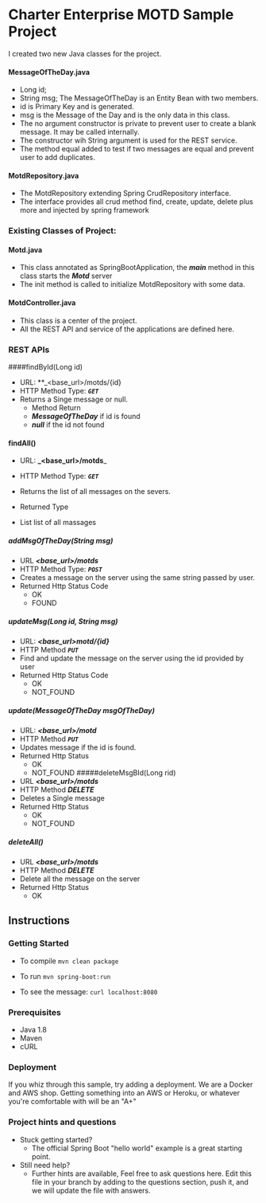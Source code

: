 # Charter Enterprise MOTD Sample Project
I created two new Java classes for the project.
#### MessageOfTheDay.java
* Long id;
* String msg;
The MessageOfTheDay is an Entity Bean with two members.
* id is Primary Key and is generated.
* msg is the Message of the Day and is the only data in this class.
* The no argument constructor is private to prevent user to create a blank message. It may be called internally.
* The constructor wih String argument is used for the REST service. 
* The method equal added to test if two messages are equal and prevent user to add duplicates.  
#### MotdRepository.java
* The MotdRepository extending Spring CrudRepository interface.
* The interface provides all crud method find, create, update, delete plus more and injected by spring framework

### Existing Classes of Project:
#### Motd.java 
* This class annotated as SpringBootApplication, the **_main_** method in this class starts the **_Motd_** server
* The init method is called to initialize MotdRepository with some data.
   
#### MotdController.java
* This class is a center of the project. 
* All the REST API and service of the applications are defined here.   
### REST APIs   
####findById(Long id)
* URL: **_<base_url>/motds/{id}
* HTTP Method Type: **_`GET`_**
* Returns a Singe message or null. 
  * Method Return
  * **_MessageOfTheDay_** if id is found   
  * **_null_** if the id not found
#### findAll() 
 * URL: **_<base_url>/motds**_ 
 * HTTP Method Type: _**`GET`**_
 
 * Returns the list of all messages on the severs. 
 * Returned Type 
 * List<MessageOfTheDay> list of all massages 
##### addMsgOfTheDay(String msg)
 * URL **_<base_url>/motds_** 
 * HTTP Method Type: **_`POST`_**
 * Creates a message on the server using the same string passed by user.
 * Returned Http Status Code 
    * OK      
    * FOUND    

##### updateMsg(Long id, String msg)
* URL: **_<base_url>motd/{id}_**
* HTTP Method **_`PUT`_**
* Find and update the message on the server using the id provided by user
* Returned Http Status Code
    * OK 
    * NOT_FOUND 
##### update(MessageOfTheDay msgOfTheDay) 
* URL: **_<base_url>/motd_** 
* HTTP Method **_`PUT`_**
* Updates message if the id is found.
* Returned Http Status 
    *  OK        
    * NOT_FOUND 
#####deleteMsgBId(Long rid)
* URL **_<base_url>/motds_** 
* HTTP Method **_DELETE_**
* Deletes a Single message
* Returned Http Status 
    * OK     
    * NOT_FOUND 
##### deleteAll()
* URL **_<base_url>/motds_** 
* HTTP Method **_DELETE_**
* Delete all the message on the server  
* Returned Http Status 
    *  OK  
## Instructions


### Getting Started
* To compile
```mvn clean package```

* To run
```mvn spring-boot:run```

* To see the message:
```curl localhost:8080```

### Prerequisites
* Java 1.8
* Maven
* cURL
  
### Deployment
If you whiz through this sample, try adding a deployment.   We are a Docker and AWS shop.  Getting something into an AWS or Heroku, or whatever you're comfortable with will be an "A+"

### Project hints and questions
* Stuck getting started?
  * The official Spring Boot "hello world" example is a great starting point.
* Still need help?
  * Further hints are available, Feel free to ask questions here.  Edit this file in your branch by adding to the questions section, push it, and we will update the file with answers. 